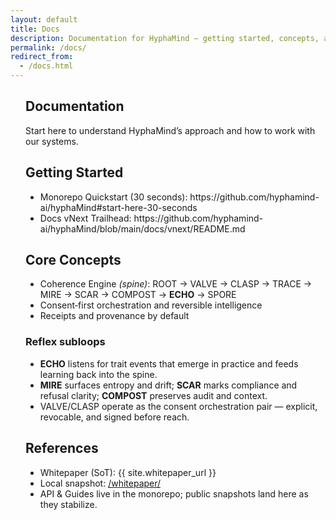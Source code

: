 ```yaml
---
layout: default
title: Docs
description: Documentation for HyphaMind — getting started, concepts, and references.
permalink: /docs/
redirect_from:
  - /docs.html
---
```


<section class="container" style="padding-left:1.5rem">
  <h1 class="mt-0">Documentation</h1>
  <p class="mt-1">Start here to understand HyphaMind’s approach and how to work with our systems.</p>

  <h2 class="mt-2">Getting Started</h2>
  <ul>
    <li>Monorepo Quickstart (30 seconds): https://github.com/hyphamind-ai/hyphaMind#start-here-30-seconds</li>
    <li>Docs vNext Trailhead: https://github.com/hyphamind-ai/hyphaMind/blob/main/docs/vnext/README.md</li>
  </ul>

  <h2 class="mt-2">Core Concepts</h2>
  <ul>
    <li>Coherence Engine <em>(spine)</em>: ROOT → VALVE → CLASP → TRACE → MIRE → SCAR → COMPOST → <strong>ECHO</strong> → SPORE</li>
    <li>Consent‑first orchestration and reversible intelligence</li>
    <li>Receipts and provenance by default</li>
  </ul>

  <h3 class="mt-2">Reflex subloops</h3>
  <ul>
    <li><strong>ECHO</strong> listens for trait events that emerge in practice and feeds learning back into the spine.</li>
    <li><strong>MIRE</strong> surfaces entropy and drift; <strong>SCAR</strong> marks compliance and refusal clarity; <strong>COMPOST</strong> preserves audit and context.</li>
    <li>VALVE/CLASP operate as the consent orchestration pair — explicit, revocable, and signed before reach.</li>
  </ul>

  <h2 class="mt-2">References</h2>
  <ul>
    <li>Whitepaper (SoT): {{ site.whitepaper_url }}</li>
    <li>Local snapshot: <a href="{{ '/whitepaper/' | relative_url }}">/whitepaper/</a></li>
    <li>API &amp; Guides live in the monorepo; public snapshots land here as they stabilize.</li>
  </ul>
</section>
